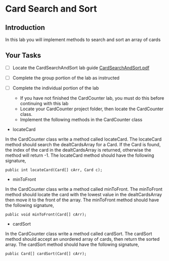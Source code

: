 # Card Search and Sort

## Introduction
In this lab you will implement methods to search and sort an array of cards

## Your Tasks

- [ ] Locate the CardSearchAndSort lab guide [CardSearchAndSort.pdf](CardSearchAndSort.pdf)

- [ ] Complete the group portion of the lab as instructed

- [ ] Complete the individual portion of the lab

	* If you have not finished the CardCounter lab, you must do this before continuing with this lab
	* Locate your CardCounter project folder, then locate the CardCounter class. 
	* Implement the following methods in the CardCounter class

- locateCard

In the CardCounter class write a method called locateCard.  The locateCard method should search the dealtCardsArray for a Card.  If the Card is found, the index of the card in the dealtCardsArray is returned, otherwise the method will return -1.   The locateCard method should have the following signature, 

```
public int locateCard(Card[] cArr, Card c);

```

- minToFront

In the CardCounter class write a method called minToFront.  The minToFront method should locate the card with the lowest value in the dealtCardsArray then move it to the front of the array.  The minToFront method should have the following signature,
 
```
public void minToFront(Card[] cArr);

```

- cardSort

In the CardCounter class write a method called cardSort.  The cardSort method should accept an unordered array of cards, then return the sorted array.  The cardSort method should have the following signature, 

```
public Card[] cardSort(Card[] cArr);

```


